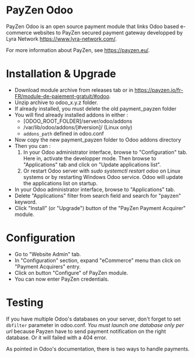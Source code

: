 # PayZen Odoo

PayZen Odoo is an open source payment module that links Odoo based e-commerce websites to PayZen secured payment gateway developped by Lyra Network https://www.lyra-network.com/.

For more information about PayZen, see https://payzen.eu/.

# Installation & Upgrade
- Download module archive from releases tab or in https://payzen.io/fr-FR/module-de-paiement-gratuit/#odoo.
- Unzip archive to odoo_x.y.z folder.
- If already installed, you must delete the old payment_payzen folder
- You will find already installed addons in either :
  - [ODOO_ROOT_FOLDER]/server/odoo/addons
  - /var/lib/odoo/addons/[#version]/ (Linux only)
  - `addons_path` defined in odoo.conf
- Now copy the new payment_payzen folder to Odoo addons directory
- Then you can :
  1. In your Odoo administrator interface, browse to "Configuration" tab. Here in, activate the developper mode. Then browse to "Applications" tab and click on "Update applications list".
  2. Or restart Odoo server with *sudo systemctl restart odoo* on Linux systems or by restarting Windows Odoo service. Odoo will update the applications list on startup.
- In your Odoo administrator interface, browse to "Applications" tab.
- Delete "Applications" filter from search field and search for "payzen" keyword.
- Click "Install" (or "Upgrade") button of the "PayZen Payment Acquirer" module.

# Configuration

- Go to "Website Admin" tab.
- In "Configuration" section, expand "eCommerce" menu than click on "Payment Acquirers" entry.
- Click on button "Configure" of PayZen module.
- You can now enter PayZen credentials.

# Testing

If you have multiple Odoo's databases on your server, don't forget to set `dbfilter` parameter in odoo.conf. _You must launch one database only per url_ because Payzen have to send payment notification on the right database. Or it will failed with a 404 error.

As pointed in Odoo's documentation, there is two ways to handle payments.

